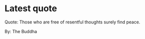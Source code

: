 # Latest quote 

Quote: Those who are free of resentful thoughts surely find peace. 

By: The Buddha